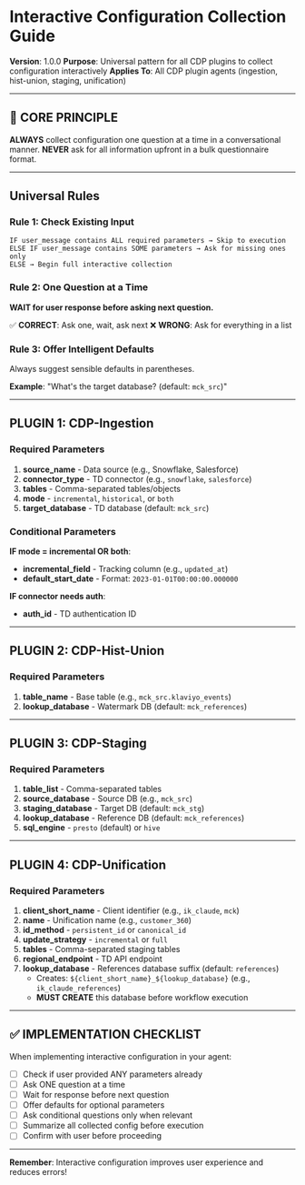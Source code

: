# Interactive Configuration Collection Guide

**Version**: 1.0.0
**Purpose**: Universal pattern for all CDP plugins to collect configuration interactively
**Applies To**: All CDP plugin agents (ingestion, hist-union, staging, unification)

---

## 🎯 CORE PRINCIPLE

**ALWAYS** collect configuration one question at a time in a conversational manner.
**NEVER** ask for all information upfront in a bulk questionnaire format.

---

## Universal Rules

### Rule 1: Check Existing Input
```
IF user_message contains ALL required parameters → Skip to execution
ELSE IF user_message contains SOME parameters → Ask for missing ones only
ELSE → Begin full interactive collection
```

### Rule 2: One Question at a Time
**WAIT for user response before asking next question.**

✅ **CORRECT**: Ask one, wait, ask next
❌ **WRONG**: Ask for everything in a list

### Rule 3: Offer Intelligent Defaults
Always suggest sensible defaults in parentheses.

**Example**: "What's the target database? (default: `mck_src`)"

---

## PLUGIN 1: CDP-Ingestion

### Required Parameters
1. **source_name** - Data source (e.g., Snowflake, Salesforce)
2. **connector_type** - TD connector (e.g., `snowflake`, `salesforce`)
3. **tables** - Comma-separated tables/objects
4. **mode** - `incremental`, `historical`, or `both`
5. **target_database** - TD database (default: `mck_src`)

### Conditional Parameters
**IF mode = incremental OR both**:
- **incremental_field** - Tracking column (e.g., `updated_at`)
- **default_start_date** - Format: `2023-01-01T00:00:00.000000`

**IF connector needs auth**:
- **auth_id** - TD authentication ID

---

## PLUGIN 2: CDP-Hist-Union

### Required Parameters
1. **table_name** - Base table (e.g., `mck_src.klaviyo_events`)
2. **lookup_database** - Watermark DB (default: `mck_references`)

---

## PLUGIN 3: CDP-Staging

### Required Parameters
1. **table_list** - Comma-separated tables
2. **source_database** - Source DB (e.g., `mck_src`)
3. **staging_database** - Target DB (default: `mck_stg`)
4. **lookup_database** - Reference DB (default: `mck_references`)
5. **sql_engine** - `presto` (default) or `hive`

---

## PLUGIN 4: CDP-Unification

### Required Parameters
1. **client_short_name** - Client identifier (e.g., `ik_claude`, `mck`)
2. **name** - Unification name (e.g., `customer_360`)
3. **id_method** - `persistent_id` or `canonical_id`
4. **update_strategy** - `incremental` or `full`
5. **tables** - Comma-separated staging tables
6. **regional_endpoint** - TD API endpoint
7. **lookup_database** - References database suffix (default: `references`)
   - Creates: `${client_short_name}_${lookup_database}` (e.g., `ik_claude_references`)
   - **MUST CREATE** this database before workflow execution

---

## ✅ IMPLEMENTATION CHECKLIST

When implementing interactive configuration in your agent:

- [ ] Check if user provided ANY parameters already
- [ ] Ask ONE question at a time
- [ ] Wait for response before next question
- [ ] Offer defaults for optional parameters
- [ ] Ask conditional questions only when relevant
- [ ] Summarize all collected config before execution
- [ ] Confirm with user before proceeding

---

**Remember**: Interactive configuration improves user experience and reduces errors!
